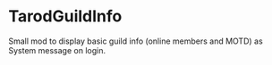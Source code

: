 # TarodGuildInfo
Small mod to display basic guild info (online members and MOTD) as System message on login.
